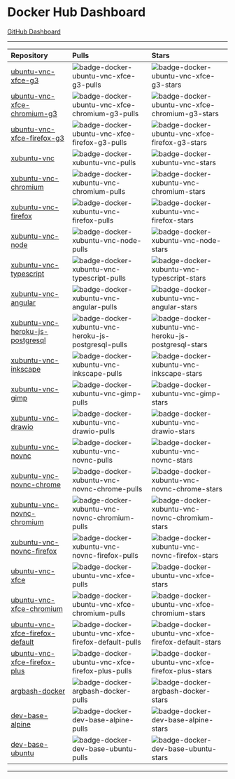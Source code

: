 # Docker Hub Dashboard

[GitHub Dashboard](https://github.com/accetto/dashboard/blob/master/github-dashboard.md)

***

| Repository                                                                                            | Pulls                                                                                                       | Stars                                                                                                       |
| :---------------------------------------------------------------------------------------------------- | :---------------------------------------------------------------------------------------------------------- | :---------------------------------------------------------------------------------------------------------- |
| [ubuntu-vnc-xfce-g3](https://hub.docker.com/r/accetto/ubuntu-vnc-xfce-g3)                             | ![badge-docker-ubuntu-vnc-xfce-g3-pulls][badge-docker-ubuntu-vnc-xfce-g3-pulls]                             | ![badge-docker-ubuntu-vnc-xfce-g3-stars][badge-docker-ubuntu-vnc-xfce-g3-stars]                             |
| [ubuntu-vnc-xfce-chromium-g3](https://hub.docker.com/r/accetto/ubuntu-vnc-xfce-chromium-g3)           | ![badge-docker-ubuntu-vnc-xfce-chromium-g3-pulls][badge-docker-ubuntu-vnc-xfce-chromium-g3-pulls]           | ![badge-docker-ubuntu-vnc-xfce-chromium-g3-stars][badge-docker-ubuntu-vnc-xfce-chromium-g3-stars]           |
| [ubuntu-vnc-xfce-firefox-g3](https://hub.docker.com/r/accetto/ubuntu-vnc-xfce-firefox-g3)             | ![badge-docker-ubuntu-vnc-xfce-firefox-g3-pulls][badge-docker-ubuntu-vnc-xfce-firefox-g3-pulls]             | ![badge-docker-ubuntu-vnc-xfce-firefox-g3-stars][badge-docker-ubuntu-vnc-xfce-firefox-g3-stars]             |
| [xubuntu-vnc](https://hub.docker.com/r/accetto/xubuntu-vnc)                                           | ![badge-docker-xubuntu-vnc-pulls][badge-docker-xubuntu-vnc-pulls]                                           | ![badge-docker-xubuntu-vnc-stars][badge-docker-xubuntu-vnc-stars]                                           |
| [xubuntu-vnc-chromium](https://hub.docker.com/r/accetto/xubuntu-vnc-chromium)                         | ![badge-docker-xubuntu-vnc-chromium-pulls][badge-docker-xubuntu-vnc-chromium-pulls]                         | ![badge-docker-xubuntu-vnc-chromium-stars][badge-docker-xubuntu-vnc-chromium-stars]                         |
| [xubuntu-vnc-firefox](https://hub.docker.com/r/accetto/xubuntu-vnc-firefox)                           | ![badge-docker-xubuntu-vnc-firefox-pulls][badge-docker-xubuntu-vnc-firefox-pulls]                           | ![badge-docker-xubuntu-vnc-firefox-stars][badge-docker-xubuntu-vnc-firefox-stars]                           |
| [xubuntu-vnc-node](https://hub.docker.com/r/accetto/xubuntu-vnc-node)                                 | ![badge-docker-xubuntu-vnc-node-pulls][badge-docker-xubuntu-vnc-node-pulls]                                 | ![badge-docker-xubuntu-vnc-node-stars][badge-docker-xubuntu-vnc-node-stars]                                 |
| [xubuntu-vnc-typescript](https://hub.docker.com/r/accetto/xubuntu-vnc-typescript)                     | ![badge-docker-xubuntu-vnc-typescript-pulls][badge-docker-xubuntu-vnc-typescript-pulls]                     | ![badge-docker-xubuntu-vnc-typescript-stars][badge-docker-xubuntu-vnc-typescript-stars]                     |
| [xubuntu-vnc-angular](https://hub.docker.com/r/accetto/xubuntu-vnc-angular)                           | ![badge-docker-xubuntu-vnc-angular-pulls][badge-docker-xubuntu-vnc-angular-pulls]                           | ![badge-docker-xubuntu-vnc-angular-stars][badge-docker-xubuntu-vnc-angular-stars]                           |
| [xubuntu-vnc-heroku-js-postgresql](https://hub.docker.com/r/accetto/xubuntu-vnc-heroku-js-postgresql) | ![badge-docker-xubuntu-vnc-heroku-js-postgresql-pulls][badge-docker-xubuntu-vnc-heroku-js-postgresql-pulls] | ![badge-docker-xubuntu-vnc-heroku-js-postgresql-stars][badge-docker-xubuntu-vnc-heroku-js-postgresql-stars] |
| [xubuntu-vnc-inkscape](https://hub.docker.com/r/accetto/xubuntu-vnc-inkscape)                         | ![badge-docker-xubuntu-vnc-inkscape-pulls][badge-docker-xubuntu-vnc-inkscape-pulls]                         | ![badge-docker-xubuntu-vnc-inkscape-stars][badge-docker-xubuntu-vnc-inkscape-stars]                         |
| [xubuntu-vnc-gimp](https://hub.docker.com/r/accetto/xubuntu-vnc-gimp)                                 | ![badge-docker-xubuntu-vnc-gimp-pulls][badge-docker-xubuntu-vnc-gimp-pulls]                                 | ![badge-docker-xubuntu-vnc-gimp-stars][badge-docker-xubuntu-vnc-gimp-stars]                                 |
| [xubuntu-vnc-drawio](https://hub.docker.com/r/accetto/xubuntu-vnc-drawio)                             | ![badge-docker-xubuntu-vnc-drawio-pulls][badge-docker-xubuntu-vnc-drawio-pulls]                             | ![badge-docker-xubuntu-vnc-drawio-stars][badge-docker-xubuntu-vnc-drawio-stars]                             |
| [xubuntu-vnc-novnc](https://hub.docker.com/r/accetto/xubuntu-vnc-novnc)                               | ![badge-docker-xubuntu-vnc-novnc-pulls][badge-docker-xubuntu-vnc-novnc-pulls]                               | ![badge-docker-xubuntu-vnc-novnc-stars][badge-docker-xubuntu-vnc-novnc-stars]                               |
| [xubuntu-vnc-novnc-chrome](https://hub.docker.com/r/accetto/xubuntu-vnc-novnc-chrome)                 | ![badge-docker-xubuntu-vnc-novnc-chrome-pulls][badge-docker-xubuntu-vnc-novnc-chrome-pulls]                 | ![badge-docker-xubuntu-vnc-novnc-chrome-stars][badge-docker-xubuntu-vnc-novnc-chrome-stars]                 |
| [xubuntu-vnc-novnc-chromium](https://hub.docker.com/r/accetto/xubuntu-vnc-novnc-chromium)             | ![badge-docker-xubuntu-vnc-novnc-chromium-pulls][badge-docker-xubuntu-vnc-novnc-chromium-pulls]             | ![badge-docker-xubuntu-vnc-novnc-chromium-stars][badge-docker-xubuntu-vnc-novnc-chromium-stars]             |
| [xubuntu-vnc-novnc-firefox](https://hub.docker.com/r/accetto/xubuntu-vnc-novnc-firefox)               | ![badge-docker-xubuntu-vnc-novnc-firefox-pulls][badge-docker-xubuntu-vnc-novnc-firefox-pulls]               | ![badge-docker-xubuntu-vnc-novnc-firefox-stars][badge-docker-xubuntu-vnc-novnc-firefox-stars]               |
| [ubuntu-vnc-xfce](https://hub.docker.com/r/accetto/ubuntu-vnc-xfce)                                   | ![badge-docker-ubuntu-vnc-xfce-pulls][badge-docker-ubuntu-vnc-xfce-pulls]                                   | ![badge-docker-ubuntu-vnc-xfce-stars][badge-docker-ubuntu-vnc-xfce-stars]                                   |
| [ubuntu-vnc-xfce-chromium](https://hub.docker.com/r/accetto/ubuntu-vnc-xfce-chromium)                 | ![badge-docker-ubuntu-vnc-xfce-chromium-pulls][badge-docker-ubuntu-vnc-xfce-chromium-pulls]                 | ![badge-docker-ubuntu-vnc-xfce-chromium-stars][badge-docker-ubuntu-vnc-xfce-chromium-stars]                 |
| [ubuntu-vnc-xfce-firefox-default](https://hub.docker.com/r/accetto/ubuntu-vnc-xfce-firefox-default)   | ![badge-docker-ubuntu-vnc-xfce-firefox-default-pulls][badge-docker-ubuntu-vnc-xfce-firefox-default-pulls]   | ![badge-docker-ubuntu-vnc-xfce-firefox-default-stars][badge-docker-ubuntu-vnc-xfce-firefox-default-stars]   |
| [ubuntu-vnc-xfce-firefox-plus](https://hub.docker.com/r/accetto/ubuntu-vnc-xfce-firefox-plus)         | ![badge-docker-ubuntu-vnc-xfce-firefox-plus-pulls][badge-docker-ubuntu-vnc-xfce-firefox-plus-pulls]         | ![badge-docker-ubuntu-vnc-xfce-firefox-plus-stars][badge-docker-ubuntu-vnc-xfce-firefox-plus-stars]         |
| [argbash-docker](https://hub.docker.com/r/accetto/argbash-docker)                                     | ![badge-docker-argbash-docker-pulls][badge-docker-argbash-docker-pulls]                                     | ![badge-docker-argbash-docker-stars][badge-docker-argbash-docker-stars]                                     |
| [dev-base-alpine](https://hub.docker.com/r/accetto/dev-base-alpine)                                   | ![badge-docker-dev-base-alpine-pulls][badge-docker-dev-base-alpine-pulls]                                   | ![badge-docker-dev-base-alpine-stars][badge-docker-dev-base-alpine-stars]                                   |
| [dev-base-ubuntu](https://hub.docker.com/r/accetto/dev-base-ubuntu)                                   | ![badge-docker-dev-base-ubuntu-pulls][badge-docker-dev-base-ubuntu-pulls]                                   | ![badge-docker-dev-base-ubuntu-stars][badge-docker-dev-base-ubuntu-stars]                                   |

***

<!-- docker badges ubuntu-vnc-xfce-g3 -->

[badge-docker-ubuntu-vnc-xfce-g3-pulls]: https://badgen.net/docker/pulls/accetto/ubuntu-vnc-xfce-g3?icon=docker&label=pulls

[badge-docker-ubuntu-vnc-xfce-g3-stars]: https://badgen.net/docker/stars/accetto/ubuntu-vnc-xfce-g3?icon=docker&label=stars

<!-- docker badges ubuntu-vnc-xfce-chromium-g3 -->

[badge-docker-ubuntu-vnc-xfce-chromium-g3-pulls]: https://badgen.net/docker/pulls/accetto/ubuntu-vnc-xfce-chromium-g3?icon=docker&label=pulls

[badge-docker-ubuntu-vnc-xfce-chromium-g3-stars]: https://badgen.net/docker/stars/accetto/ubuntu-vnc-xfce-chromium-g3?icon=docker&label=stars

<!-- docker badges ubuntu-vnc-xfce-firefox-g3 -->

[badge-docker-ubuntu-vnc-xfce-firefox-g3-pulls]: https://badgen.net/docker/pulls/accetto/ubuntu-vnc-xfce-firefox-g3?icon=docker&label=pulls

[badge-docker-ubuntu-vnc-xfce-firefox-g3-stars]: https://badgen.net/docker/stars/accetto/ubuntu-vnc-xfce-firefox-g3?icon=docker&label=stars

<!-- docker badges xubuntu-vnc -->

[badge-docker-xubuntu-vnc-pulls]: https://badgen.net/docker/pulls/accetto/xubuntu-vnc?icon=docker&label=pulls

[badge-docker-xubuntu-vnc-stars]: https://badgen.net/docker/stars/accetto/xubuntu-vnc?icon=docker&label=stars

<!-- docker badges xubuntu-vnc-chromium -->

[badge-docker-xubuntu-vnc-chromium-pulls]: https://badgen.net/docker/pulls/accetto/xubuntu-vnc-chromium?icon=docker&label=pulls

[badge-docker-xubuntu-vnc-chromium-stars]: https://badgen.net/docker/stars/accetto/xubuntu-vnc-chromium?icon=docker&label=stars

<!-- docker badges xubuntu-vnc-firefox -->

[badge-docker-xubuntu-vnc-firefox-pulls]: https://badgen.net/docker/pulls/accetto/xubuntu-vnc-firefox?icon=docker&label=pulls

[badge-docker-xubuntu-vnc-firefox-stars]: https://badgen.net/docker/stars/accetto/xubuntu-vnc-firefox?icon=docker&label=stars

<!-- docker badges xubuntu-vnc-node -->

[badge-docker-xubuntu-vnc-node-pulls]: https://badgen.net/docker/pulls/accetto/xubuntu-vnc-node?icon=docker&label=pulls

[badge-docker-xubuntu-vnc-node-stars]: https://badgen.net/docker/stars/accetto/xubuntu-vnc-node?icon=docker&label=stars

<!-- docker badges xubuntu-vnc-typescript-->

[badge-docker-xubuntu-vnc-typescript-pulls]: https://badgen.net/docker/pulls/accetto/xubuntu-vnc-typescript?icon=docker&label=pulls

[badge-docker-xubuntu-vnc-typescript-stars]: https://badgen.net/docker/stars/accetto/xubuntu-vnc-typescript?icon=docker&label=stars

<!-- docker badges xubuntu-vnc-angular -->

[badge-docker-xubuntu-vnc-angular-pulls]: https://badgen.net/docker/pulls/accetto/xubuntu-vnc-angular?icon=docker&label=pulls

[badge-docker-xubuntu-vnc-angular-stars]: https://badgen.net/docker/stars/accetto/xubuntu-vnc-angular?icon=docker&label=stars

<!-- docker badges xubuntu-vnc-heroku-js-postgresql -->

[badge-docker-xubuntu-vnc-heroku-js-postgresql-pulls]: https://badgen.net/docker/pulls/accetto/xubuntu-vnc-heroku-js-postgresql?icon=docker&label=pulls

[badge-docker-xubuntu-vnc-heroku-js-postgresql-stars]: https://badgen.net/docker/stars/accetto/xubuntu-vnc-heroku-js-postgresql?icon=docker&label=stars

<!-- docker badges xubuntu-vnc-inkscape -->

[badge-docker-xubuntu-vnc-inkscape-pulls]: https://badgen.net/docker/pulls/accetto/xubuntu-vnc-inkscape?icon=docker&label=pulls

[badge-docker-xubuntu-vnc-inkscape-stars]: https://badgen.net/docker/stars/accetto/xubuntu-vnc-inkscape?icon=docker&label=stars

<!-- docker badges xubuntu-vnc-gimp -->

[badge-docker-xubuntu-vnc-gimp-pulls]: https://badgen.net/docker/pulls/accetto/xubuntu-vnc-gimp?icon=docker&label=pulls

[badge-docker-xubuntu-vnc-gimp-stars]: https://badgen.net/docker/stars/accetto/xubuntu-vnc-gimp?icon=docker&label=stars

<!-- docker badges xubuntu-vnc-drawio -->

[badge-docker-xubuntu-vnc-drawio-pulls]: https://badgen.net/docker/pulls/accetto/xubuntu-vnc-drawio?icon=docker&label=pulls

[badge-docker-xubuntu-vnc-drawio-stars]: https://badgen.net/docker/stars/accetto/xubuntu-vnc-drawio?icon=docker&label=stars

<!-- docker badges xubuntu-vnc-novnc -->

[badge-docker-xubuntu-vnc-novnc-pulls]: https://badgen.net/docker/pulls/accetto/xubuntu-vnc-novnc?icon=docker&label=pulls

[badge-docker-xubuntu-vnc-novnc-stars]: https://badgen.net/docker/stars/accetto/xubuntu-vnc-novnc?icon=docker&label=stars

<!-- docker badges xubuntu-vnc-novnc-chrome -->

[badge-docker-xubuntu-vnc-novnc-chrome-pulls]: https://badgen.net/docker/pulls/accetto/xubuntu-vnc-novnc-chrome?icon=docker&label=pulls

[badge-docker-xubuntu-vnc-novnc-chrome-stars]: https://badgen.net/docker/stars/accetto/xubuntu-vnc-novnc-chrome?icon=docker&label=stars

<!-- docker badges xubuntu-vnc-novnc-chromium -->

[badge-docker-xubuntu-vnc-novnc-chromium-pulls]: https://badgen.net/docker/pulls/accetto/xubuntu-vnc-novnc-chromium?icon=docker&label=pulls

[badge-docker-xubuntu-vnc-novnc-chromium-stars]: https://badgen.net/docker/stars/accetto/xubuntu-vnc-novnc-chromium?icon=docker&label=stars

<!-- docker badges xubuntu-vnc-novnc-firefox -->

[badge-docker-xubuntu-vnc-novnc-firefox-pulls]: https://badgen.net/docker/pulls/accetto/xubuntu-vnc-novnc-firefox?icon=docker&label=pulls

[badge-docker-xubuntu-vnc-novnc-firefox-stars]: https://badgen.net/docker/stars/accetto/xubuntu-vnc-novnc-firefox?icon=docker&label=stars

<!-- docker badges ubuntu-vnc-xfce -->

[badge-docker-ubuntu-vnc-xfce-pulls]: https://badgen.net/docker/pulls/accetto/ubuntu-vnc-xfce?icon=docker&label=pulls

[badge-docker-ubuntu-vnc-xfce-stars]: https://badgen.net/docker/stars/accetto/ubuntu-vnc-xfce?icon=docker&label=stars

<!-- docker badges ubuntu-vnc-xfce-chromium -->

[badge-docker-ubuntu-vnc-xfce-chromium-pulls]: https://badgen.net/docker/pulls/accetto/ubuntu-vnc-xfce-chromium?icon=docker&label=pulls

[badge-docker-ubuntu-vnc-xfce-chromium-stars]: https://badgen.net/docker/stars/accetto/ubuntu-vnc-xfce-chromium?icon=docker&label=stars

<!-- docker badges ubuntu-vnc-xfce-firefox-default -->

[badge-docker-ubuntu-vnc-xfce-firefox-default-pulls]: https://badgen.net/docker/pulls/accetto/ubuntu-vnc-xfce-firefox-default?icon=docker&label=pulls

[badge-docker-ubuntu-vnc-xfce-firefox-default-stars]: https://badgen.net/docker/stars/accetto/ubuntu-vnc-xfce-firefox-default?icon=docker&label=stars

<!-- docker badges ubuntu-vnc-xfce-firefox-plus -->

[badge-docker-ubuntu-vnc-xfce-firefox-plus-pulls]: https://badgen.net/docker/pulls/accetto/ubuntu-vnc-xfce-firefox-plus?icon=docker&label=pulls

[badge-docker-ubuntu-vnc-xfce-firefox-plus-stars]: https://badgen.net/docker/stars/accetto/ubuntu-vnc-xfce-firefox-plus?icon=docker&label=stars

<!-- docker badges argbash-docker -->

[badge-docker-argbash-docker-pulls]: https://badgen.net/docker/pulls/accetto/argbash-docker?icon=docker&label=pulls

[badge-docker-argbash-docker-stars]: https://badgen.net/docker/stars/accetto/argbash-docker?icon=docker&label=stars

<!-- docker badges dev-base-alpine -->

[badge-docker-dev-base-alpine-pulls]: https://badgen.net/docker/pulls/accetto/dev-base-alpine?icon=docker&label=pulls

[badge-docker-dev-base-alpine-stars]: https://badgen.net/docker/stars/accetto/dev-base-alpine?icon=docker&label=stars

<!-- docker badges dev-base-ubuntu -->

[badge-docker-dev-base-ubuntu-pulls]: https://badgen.net/docker/pulls/accetto/dev-base-ubuntu?icon=docker&label=pulls

[badge-docker-dev-base-ubuntu-stars]: https://badgen.net/docker/stars/accetto/dev-base-ubuntu?icon=docker&label=stars
